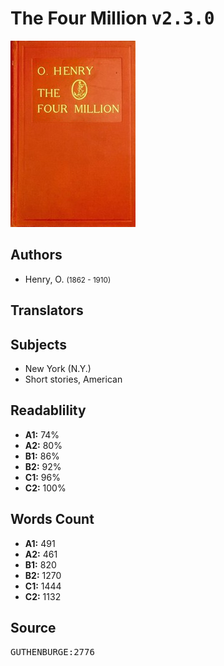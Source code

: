 # The Four Million <kbd>v2.3.0</kbd>

![](./cover.medium.jpg "")

## Authors


 - Henry, O. <small>(1862 - 1910)</small>

## Translators



## Subjects


 - New York (N.Y.)
 - Short stories, American

## Readablility


 - **A1:** 74%
 - **A2:** 80%
 - **B1:** 86%
 - **B2:** 92%
 - **C1:** 96%
 - **C2:** 100%

## Words Count


 - **A1:** 491
 - **A2:** 461
 - **B1:** 820
 - **B2:** 1270
 - **C1:** 1444
 - **C2:** 1132

## Source


<kbd>GUTHENBURGE:2776</kbd>
